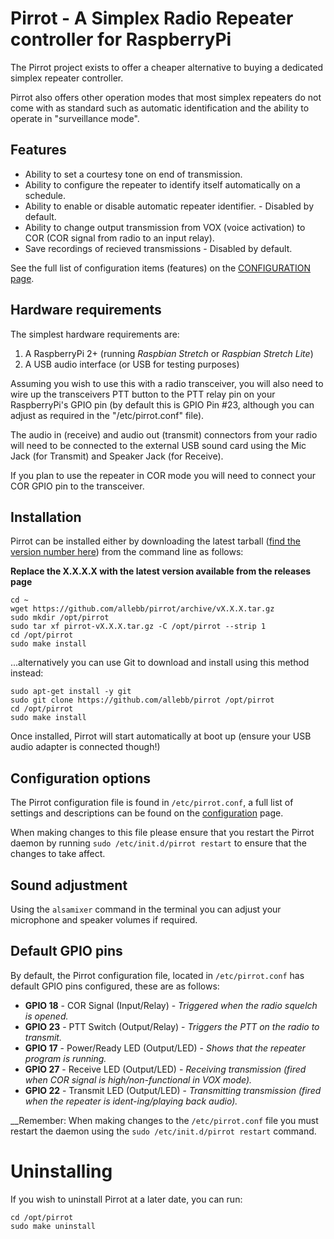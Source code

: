 # Pirrot - A Simplex Radio Repeater controller for RaspberryPi

The Pirrot project exists to offer a cheaper alternative to buying a dedicated simplex repeater controller.

Pirrot also offers other operation modes that most simplex repeaters do not come with as standard such as automatic identification and the ability to operate in "surveillance mode".

## Features

* Ability to set a courtesy tone on end of transmission.
* Ability to configure the repeater to identify itself automatically on a schedule.
* Ability to enable or disable automatic repeater identifier. - Disabled by default.
* Ability to change output transmission from VOX (voice activation) to COR (COR signal from radio to an input relay).
* Save recordings of recieved transmissions - Disabled by default.

See the full list of configuration items (features) on the [CONFIGURATION page](CONFIGURATION.md).

## Hardware requirements

The simplest hardware requirements are:

1. A RaspberryPi 2+ (running _Raspbian Stretch_ or _Raspbian Stretch Lite_)
2. A USB audio interface (or USB for testing purposes)

Assuming you wish to use this with a radio transceiver, you will also need to wire up the transceivers PTT button to the PTT relay pin on your RaspberryPi's GPIO pin (by default this is GPIO Pin #23, although you can adjust as required in the "/etc/pirrot.conf" file).

The audio in (receive) and audio out (transmit) connectors from your radio will need to be connected to the external USB sound card using the Mic Jack (for Transmit) and Speaker Jack (for Receive).

If you plan to use the repeater in COR mode you will need to connect your COR GPIO pin to the transceiver. 

## Installation

Pirrot can be installed either by downloading the latest tarball ([find the version number here](https://github.com/allebb/pirrot/releases)) from the command line as follows:

__Replace the X.X.X.X with the latest version available from the releases page__

```shell
cd ~
wget https://github.com/allebb/pirrot/archive/vX.X.X.tar.gz
sudo mkdir /opt/pirrot
sudo tar xf pirrot-vX.X.X.tar.gz -C /opt/pirrot --strip 1
cd /opt/pirrot
sudo make install
```

...alternatively you can use Git to download and install using this method instead:

```shell
sudo apt-get install -y git
sudo git clone https://github.com/allebb/pirrot /opt/pirrot
cd /opt/pirrot
sudo make install
```

Once installed, Pirrot will start automatically at boot up (ensure your USB audio adapter is connected though!)

## Configuration options

The Pirrot configuration file is found in ``/etc/pirrot.conf``, a full list of settings and descriptions can be found on the [configuration](CONFIGURATION.md) page.

When making changes to this file please ensure that you restart the Pirrot daemon by running ``sudo /etc/init.d/pirrot restart`` to ensure that the changes to take affect.

## Sound adjustment

Using the ``alsamixer`` command in the terminal you can adjust your microphone and speaker volumes if required.

## Default GPIO pins

By default, the Pirrot configuration file, located in ``/etc/pirrot.conf`` has default GPIO pins configured, these are as follows:

* __GPIO 18__ - COR Signal (Input/Relay) - _Triggered when the radio squelch is opened._
* __GPIO 23__ - PTT Switch (Output/Relay)  - _Triggers the PTT on the radio to transmit._
* __GPIO 17__ - Power/Ready LED (Output/LED) - _Shows that the repeater program is running._
* __GPIO 27__ - Receive LED (Output/LED) - _Receiving transmission (fired when COR signal is high/non-functional in VOX mode)._
* __GPIO 22__ - Transmit LED (Output/LED) - _Transmitting transmission (fired when the repeater is ident-ing/playing back audio)._

__Remember: When making changes to the ``/etc/pirrot.conf`` file you must restart the daemon using the ``sudo /etc/init.d/pirrot restart`` command.

# Uninstalling

If you wish to uninstall Pirrot at a later date, you can run:

```shell
cd /opt/pirrot
sudo make uninstall
```

